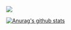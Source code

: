 <img src="https://img.shields.io/badge/Firebase-FFCA28?style=flat-square&logo=firebase&logoColor=white"/>

[![Anurag's github stats](https://github-readme-stats.vercel.app/api?username=dopedeveloper)](https://github.com/anuraghazra/github-readme-stats)
